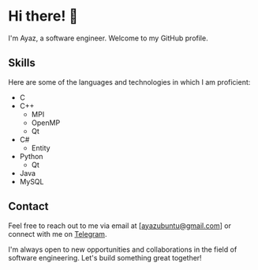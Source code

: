 # Hi there! :wave:

I'm Ayaz, a software engineer. Welcome to my GitHub profile.

## Skills

Here are some of the languages and technologies in which I am proficient:

- C
- C++
  - MPI
  - OpenMP
  - Qt
- C#
  - Entity
- Python
  - Qt  
- Java
- MySQL

## Contact

Feel free to reach out to me via email at [ayazubuntu@gmail.com] or connect with me on [Telegram](https://t.me/AyazMurtazin).

I'm always open to new opportunities and collaborations in the field of software engineering. Let's build something great together!
<!--
**AyazMurtazin/AyazMurtazin** is a ✨ _special_ ✨ repository because its `README.md` (this file) appears on your GitHub profile.

Here are some ideas to get you started:

- 🔭 I’m currently working on ...
- 🌱 I’m currently learning ...
- 👯 I’m looking to collaborate on ...
- 🤔 I’m looking for help with ...
- 💬 Ask me about ...
- 📫 How to reach me: ...
- 😄 Pronouns: ...
- ⚡ Fun fact: ...
-->
